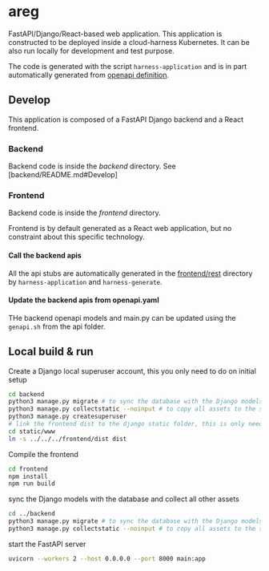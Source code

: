 # areg

FastAPI/Django/React-based web application.
This application is constructed to be deployed inside a cloud-harness Kubernetes.
It can be also run locally for development and test purpose.

The code is generated with the script `harness-application` and is in part automatically generated 
from [openapi definition](./api/openapi.yaml).

## Develop

This application is composed of a FastAPI Django backend and a React frontend.

### Backend

Backend code is inside the *backend* directory.
See [backend/README.md#Develop]

### Frontend

Backend code is inside the *frontend* directory.

Frontend is by default generated as a React web application, but no constraint about this specific technology.

#### Call the backend apis
All the api stubs are automatically generated in the [frontend/rest](frontend/rest) directory by `harness-application`
and `harness-generate`.

#### Update the backend apis from openapi.yaml
THe backend openapi models and main.py can be updated using the `genapi.sh` from the api folder.

## Local build & run
Create a Django local superuser account, this you only need to do on initial setup
```bash
cd backend
python3 manage.py migrate # to sync the database with the Django models
python3 manage.py collectstatic --noinput # to copy all assets to the static folder
python3 manage.py createsuperuser
# link the frontend dist to the django static folder, this is only needed once, frontend updates will automatically be applied
cd static/www
ln -s ../../../frontend/dist dist
```

Compile the frontend
```bash
cd frontend
npm install
npm run build
```


sync the Django models with the database and collect all other assets
```bash
cd ../backend
python3 manage.py migrate # to sync the database with the Django models
python3 manage.py collectstatic --noinput # to copy all assets to the static folder
```

start the FastAPI server
```bash
uvicorn --workers 2 --host 0.0.0.0 --port 8000 main:app
```
